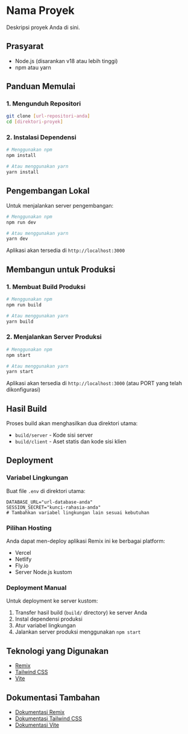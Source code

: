 # Nama Proyek

Deskripsi proyek Anda di sini.

## Prasyarat

- Node.js (disarankan v18 atau lebih tinggi)
- npm atau yarn

## Panduan Memulai

### 1. Mengunduh Repositori

```bash
git clone [url-repositori-anda]
cd [direktori-proyek]
```

### 2. Instalasi Dependensi

```bash
# Menggunakan npm
npm install

# Atau menggunakan yarn
yarn install
```

## Pengembangan Lokal

Untuk menjalankan server pengembangan:

```bash
# Menggunakan npm
npm run dev

# Atau menggunakan yarn
yarn dev
```

Aplikasi akan tersedia di `http://localhost:3000`

## Membangun untuk Produksi

### 1. Membuat Build Produksi

```bash
# Menggunakan npm
npm run build

# Atau menggunakan yarn
yarn build
```

### 2. Menjalankan Server Produksi

```bash
# Menggunakan npm
npm start

# Atau menggunakan yarn
yarn start
```

Aplikasi akan tersedia di `http://localhost:3000` (atau PORT yang telah dikonfigurasi)

## Hasil Build

Proses build akan menghasilkan dua direktori utama:
- `build/server` - Kode sisi server
- `build/client` - Aset statis dan kode sisi klien

## Deployment

### Variabel Lingkungan

Buat file `.env` di direktori utama:

```env
DATABASE_URL="url-database-anda"
SESSION_SECRET="kunci-rahasia-anda"
# Tambahkan variabel lingkungan lain sesuai kebutuhan
```

### Pilihan Hosting

Anda dapat men-deploy aplikasi Remix ini ke berbagai platform:
- Vercel
- Netlify
- Fly.io
- Server Node.js kustom

### Deployment Manual

Untuk deployment ke server kustom:
1. Transfer hasil build (`build/` directory) ke server Anda
2. Instal dependensi produksi
3. Atur variabel lingkungan
4. Jalankan server produksi menggunakan `npm start`

## Teknologi yang Digunakan

- [Remix](https://remix.run/docs)
- [Tailwind CSS](https://tailwindcss.com/)
- [Vite](https://vitejs.dev/)

## Dokumentasi Tambahan

- [Dokumentasi Remix](https://remix.run/docs)
- [Dokumentasi Tailwind CSS](https://tailwindcss.com/docs)
- [Dokumentasi Vite](https://vitejs.dev/guide/)
